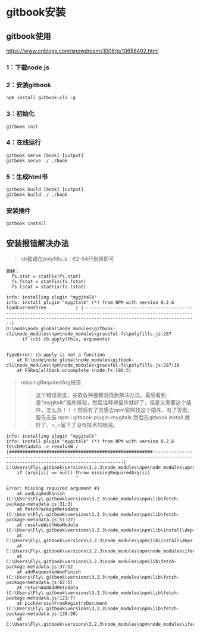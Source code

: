 # gitbook安装
## gitbook使用
https://www.cnblogs.com/snowdreams1006/p/10658492.html

### 1：下载node.js
### 2：安装gitbook
```
npm install gitbook-cli -g
```

### 3：初始化
```
gitbook init
```

### 4：在线运行
```
gitbook serve [book] [output]
gitbook serve ./ ./book
```

### 5：生成html书
```
gitbook build [book] [output]
gitbook build ./ ./book
```

### 安装插件
```
gitbook install
```


## 安装报错解决办法

> cb报错在polyfills.js：62-64行删掉即可

```
删掉：
  fs.stat = statFix(fs.stat)
  fs.fstat = statFix(fs.fstat)
  fs.lstat = statFix(fs.lstat)
```
```
info: installing plugin "mygitalk"
info: install plugin "mygitalk" (*) from NPM with version 0.2.6 
loadCurrentTree           | |---------------------------------------------------------------------------------------------------------------------------------------------------------------------------------------|
D:\node\node_global\node_modules\gitbook-cli\node_modules\npm\node_modules\graceful-fs\polyfills.js:287
      if (cb) cb.apply(this, arguments)
                 ^

TypeError: cb.apply is not a function
    at D:\node\node_global\node_modules\gitbook-cli\node_modules\npm\node_modules\graceful-fs\polyfills.js:287:18
    at FSReqCallback.oncomplete (node:fs:196:5)

```

> missingRequiredArg报错
>> 这个错误百度，谷歌各种搜都没找到解决办法，最后看到是“mygitalk”插件报错，然后注释掉插件就好了，但是又需要这个插件，怎么办！！！然后有了灵感去npm官网找这个插件。有了答案，要先安装 npm i gitbook-plugin-mygitalk  然后在gitbook install 就好了。>_<留下了没有技术的眼泪。

```
info: installing plugin "mygitalk"
info: install plugin "mygitalk" (*) from NPM with version 0.2.6 
fetchMetadata -> resolveW / |######################################################---------------------------------------------------------------------------------------------------------------------------------|
C:\Users\Fly\.gitbook\versions\3.2.3\node_modules\npm\node_modules\aproba\index.js:25
    if (args[ii] == null) throw missingRequiredArg(ii)
                          ^

Error: Missing required argument #1
    at andLogAndFinish (C:\Users\Fly\.gitbook\versions\3.2.3\node_modules\npm\lib\fetch-package-metadata.js:31:3)
    at fetchPackageMetadata (C:\Users\Fly\.gitbook\versions\3.2.3\node_modules\npm\lib\fetch-package-metadata.js:51:22)
    at resolveWithNewModule (C:\Users\Fly\.gitbook\versions\3.2.3\node_modules\npm\lib\install\deps.js:490:12)
    at C:\Users\Fly\.gitbook\versions\3.2.3\node_modules\npm\lib\install\deps.js:491:7
    at C:\Users\Fly\.gitbook\versions\3.2.3\node_modules\npm\node_modules\iferr\index.js:13:50
    at C:\Users\Fly\.gitbook\versions\3.2.3\node_modules\npm\lib\fetch-package-metadata.js:37:12
    at addRequestedAndFinish (C:\Users\Fly\.gitbook\versions\3.2.3\node_modules\npm\lib\fetch-package-metadata.js:67:5)
    at returnAndAddMetadata (C:\Users\Fly\.gitbook\versions\3.2.3\node_modules\npm\lib\fetch-package-metadata.js:121:7)
    at pickVersionFromRegistryDocument (C:\Users\Fly\.gitbook\versions\3.2.3\node_modules\npm\lib\fetch-package-metadata.js:138:20)
    at C:\Users\Fly\.gitbook\versions\3.2.3\node_modules\npm\node_modules\iferr\index.js:13:50

```